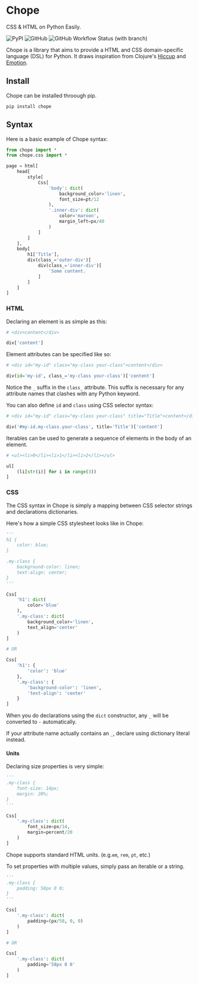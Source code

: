# Chope

CSS &amp; HTML on Python Easily.

![PyPI](https://img.shields.io/pypi/v/chope)
![GitHub](https://img.shields.io/github/license/hanstjua/chope)
![GitHub Workflow Status (with branch)](https://img.shields.io/github/actions/workflow/status/hanstjua/chope/run_tests.yml?branch=main)

Chope is a library that aims to provide a HTML and CSS domain-specific language (DSL) for Python.
It draws inspiration from Clojure's [Hiccup](https://github.com/weavejester/hiccup) and [Emotion](https://emotion.sh/docs/introduction).

## Install

Chope can be installed throough pip.

`pip install chope`
    
## Syntax

Here is a basic example of Chope syntax:

```python
from chope import *
from chope.css import *

page = html[
    head[
        style[
            Css[
                'body': dict(
                    background_color='linen',
                    font_size=pt/12
                ),
                '.inner-div': dict(
                    color='maroon',
                    margin_left=px/40
                )
            ]
        ]
    ],
    body[
        h1['Title'],
        div(class_='outer-div')[
            div(class_='inner-div')[
                'Some content.
            ]
        ]
    ]
]
```

### HTML

Declaring an element is as simple as this:

```python
# <div>content</div>

div['content']
```

Element attributes can be specified like so:

```python
# <div id="my-id" class="my-class your-class">content</div>

div(id='my-id', class_='my-class your-class')['content']
```

Notice the `_` suffix in the `class_` attribute. This suffix is necessary for any attribute names that clashes with any Python keyword.

You can also define `id` and `class` using CSS selector syntax:

```python
# <div id="my-id" class="my-class your-class" title="Title">content</div>

div('#my-id.my-class.your-class', title='Title')['content']
```

Iterables can be used to generate a sequence of elements in the body of an element.

```python
# <ul><li>0</li><li>1</li><li>2</li></ul>

ul[
    (li[str(i)] for i in range(3))
]
```

### CSS

The CSS syntax in Chope is simply a mapping between CSS selector strings and declarations dictionaries.

Here's how a simple CSS stylesheet looks like in Chope:

```python
'''
h1 {
    color: blue;
}

.my-class {
    background-color: linen;
    text-align: center;
}
'''

Css[
    'h1': dict(
        color='blue'
    ),
    '.my-class': dict(
        background_color='linen',
        text_align='center'
    )
]

# OR

Css[
    'h1': {
        'color': 'blue'
    },
    '.my-class': {
        'background-color': 'linen',
        'text-align': 'center'
    }
]
```

When you do declarations using the `dict` constructor, any `_` will be converted to `-` automatically.

If your attribute name actually contains an `_`, declare using dictionary literal instead.

#### Units

Declaring size properties is very simple:

```python
'''
.my-class {
    font-size: 14px;
    margin: 20%;
}
'''

Css[
    '.my-class': dict(
        font_size=px/14,
        margin=percent/20
    )
]
```

Chope supports standard HTML units. (e.g.`em`, `rem`, `pt`, etc.)

To set properties with multiple values, simply pass an iterable or a string.

```python
'''
.my-class {
    padding: 58px 0 0;
}
'''

Css[
    '.my-class': dict(
        padding=(px/58, 0, 0)
    )
]

# OR

Css[
    '.my-class': dict(
        padding='58px 0 0'
    )
]
```
